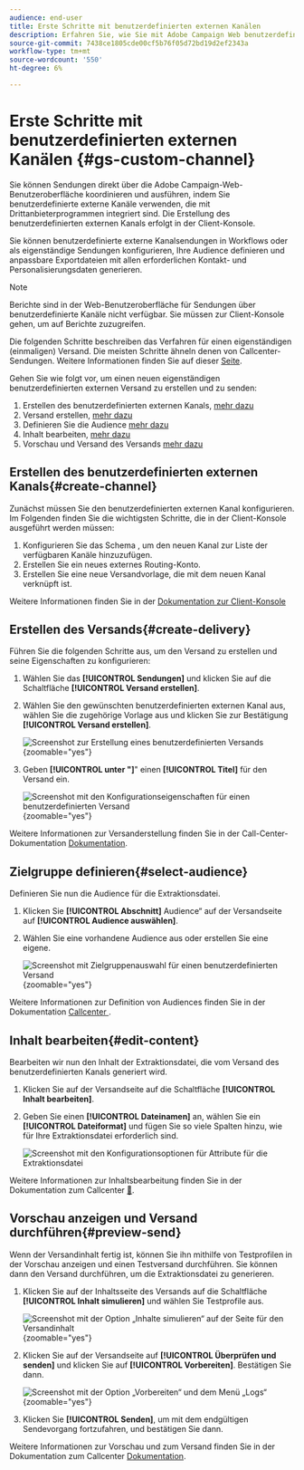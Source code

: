 ```yaml
---
audience: end-user
title: Erste Schritte mit benutzerdefinierten externen Kanälen
description: Erfahren Sie, wie Sie mit Adobe Campaign Web benutzerdefinierte Sendungen für externe Kanäle erstellen und senden
source-git-commit: 7438ce1805cde00cf5b76f05d72bd19d2ef2343a
workflow-type: tm+mt
source-wordcount: '550'
ht-degree: 6%

---
```


# Erste Schritte mit benutzerdefinierten externen Kanälen {#gs-custom-channel}

Sie können Sendungen direkt über die Adobe Campaign-Web-Benutzeroberfläche koordinieren und ausführen, indem Sie benutzerdefinierte externe Kanäle verwenden, die mit Drittanbieterprogrammen integriert sind. Die Erstellung des benutzerdefinierten externen Kanals erfolgt in der Client-Konsole.

Sie können benutzerdefinierte externe Kanalsendungen in Workflows oder als eigenständige Sendungen konfigurieren, Ihre Audience definieren und anpassbare Exportdateien mit allen erforderlichen Kontakt- und Personalisierungsdaten generieren.

>[!NOTE]
>
>Berichte sind in der Web-Benutzeroberfläche für Sendungen über benutzerdefinierte Kanäle nicht verfügbar. Sie müssen zur Client-Konsole gehen, um auf Berichte zuzugreifen.

Die folgenden Schritte beschreiben das Verfahren für einen eigenständigen (einmaligen) Versand. Die meisten Schritte ähneln denen von Callcenter-Sendungen. Weitere Informationen finden Sie auf dieser [Seite](../call-center/create-call-center.md).

Gehen Sie wie folgt vor, um einen neuen eigenständigen benutzerdefinierten externen Versand zu erstellen und zu senden:

1. Erstellen des benutzerdefinierten externen Kanals, [mehr dazu](#create-channel)
1. Versand erstellen, [mehr dazu](#create-delivery)
1. Definieren Sie die Audience [mehr dazu](#select-audience)
1. Inhalt bearbeiten, [mehr dazu](#edit-content)
1. Vorschau und Versand des Versands [mehr dazu](#preview-send)

## Erstellen des benutzerdefinierten externen Kanals{#create-channel}

Zunächst müssen Sie den benutzerdefinierten externen Kanal konfigurieren. Im Folgenden finden Sie die wichtigsten Schritte, die in der Client-Konsole ausgeführt werden müssen:

1. Konfigurieren Sie das Schema , um den neuen Kanal zur Liste der verfügbaren Kanäle hinzuzufügen.
1. Erstellen Sie ein neues externes Routing-Konto.
1. Erstellen Sie eine neue Versandvorlage, die mit dem neuen Kanal verknüpft ist.

Weitere Informationen finden Sie in der [Dokumentation zur Client-Konsole](https://experienceleague.adobe.com/docs/campaign/campaign-v8/send/custom-channel.html?lang=de)

## Erstellen des Versands{#create-delivery}

Führen Sie die folgenden Schritte aus, um den Versand zu erstellen und seine Eigenschaften zu konfigurieren:

1. Wählen Sie das **[!UICONTROL Sendungen]** und klicken Sie auf die Schaltfläche **[!UICONTROL Versand erstellen]**.

1. Wählen Sie den gewünschten benutzerdefinierten externen Kanal aus, wählen Sie die zugehörige Vorlage aus und klicken Sie zur Bestätigung **[!UICONTROL Versand erstellen]**.

   ![Screenshot zur Erstellung eines benutzerdefinierten Versands](assets/cus-create.png){zoomable="yes"}


1. Geben **[!UICONTROL unter &quot;]**&quot; einen **[!UICONTROL Titel]** für den Versand ein.

   ![Screenshot mit den Konfigurationseigenschaften für einen benutzerdefinierten Versand](assets/cus-properties.png){zoomable="yes"}

Weitere Informationen zur Versanderstellung finden Sie in der Call-Center-Dokumentation [Dokumentation](../call-center/create-call-center.md#create-delivery).

## Zielgruppe definieren{#select-audience}

Definieren Sie nun die Audience für die Extraktionsdatei.

1. Klicken Sie **[!UICONTROL Abschnitt]** Audience“ auf der Versandseite auf **[!UICONTROL Audience auswählen]**.

1. Wählen Sie eine vorhandene Audience aus oder erstellen Sie eine eigene.

   ![Screenshot mit Zielgruppenauswahl für einen benutzerdefinierten Versand](assets/cc-audience2.png){zoomable="yes"}

Weitere Informationen zur Definition von Audiences finden Sie in der Dokumentation [ Callcenter ](../call-center/create-call-center.md#select-audience).

## Inhalt bearbeiten{#edit-content}

Bearbeiten wir nun den Inhalt der Extraktionsdatei, die vom Versand des benutzerdefinierten Kanals generiert wird.

1. Klicken Sie auf der Versandseite auf die Schaltfläche **[!UICONTROL Inhalt bearbeiten]**.

1. Geben Sie einen **[!UICONTROL Dateinamen]** an, wählen Sie ein **[!UICONTROL Dateiformat]** und fügen Sie so viele Spalten hinzu, wie für Ihre Extraktionsdatei erforderlich sind.

   ![Screenshot mit den Konfigurationsoptionen für Attribute für die Extraktionsdatei](assets/cc-content-attributes.png)

Weitere Informationen zur Inhaltsbearbeitung finden Sie in der Dokumentation zum Callcenter [&#128279;](../call-center/create-call-center.md#edit-content).

## Vorschau anzeigen und Versand durchführen{#preview-send}

Wenn der Versandinhalt fertig ist, können Sie ihn mithilfe von Testprofilen in der Vorschau anzeigen und einen Testversand durchführen. Sie können dann den Versand durchführen, um die Extraktionsdatei zu generieren.

1. Klicken Sie auf der Inhaltsseite des Versands auf die Schaltfläche **[!UICONTROL Inhalt simulieren]** und wählen Sie Testprofile aus.

   ![Screenshot mit der Option „Inhalte simulieren“ auf der Seite für den Versandinhalt](assets/cus-simulate.png){zoomable="yes"}

1. Klicken Sie auf der Versandseite auf **[!UICONTROL Überprüfen und senden]** und klicken Sie auf **[!UICONTROL Vorbereiten]**. Bestätigen Sie dann.

   ![Screenshot mit der Option „Vorbereiten“ und dem Menü „Logs“](assets/cus-prepare.png){zoomable="yes"}

1. Klicken Sie **[!UICONTROL Senden]**, um mit dem endgültigen Sendevorgang fortzufahren, und bestätigen Sie dann.

Weitere Informationen zur Vorschau und zum Versand finden Sie in der Dokumentation zum Callcenter [Dokumentation](../call-center/create-call-center.md#preview-send).
